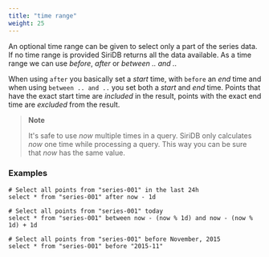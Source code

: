 ```yaml
---
title: "time range"
weight: 25
---
```


An optional time range can be given to select only a part of the series data.
If no time range is provided SiriDB returns all the data available. As a time
range we can use *before*, *after* or *between .. and ..*

When using `after` you basically set a *start* time, with `before` an *end* time
and when using `between .. and ..` you set both a *start* and *end* time.
Points that have the exact start time are *included* in the result, points
with the exact end time are *excluded* from the result.

>**Note**
>
>It's safe to use *now* multiple times in a query. SiriDB only calculates *now* one
>time while processing a query. This way you can be sure that *now* has the
>same value.

### Examples

    # Select all points from "series-001" in the last 24h
    select * from "series-001" after now - 1d

    # Select all points from "series-001" today
    select * from "series-001" between now - (now % 1d) and now - (now % 1d) + 1d

    # Select all points from "series-001" before November, 2015
    select * from "series-001" before "2015-11"
